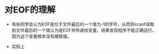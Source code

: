 # 对EOF的理解

+ 有些同学会认为EOF是位于文件最后的一个值为-1的字符，从而将scanf读取到文件最后的一个值认为是EOF并传递给变量，结果发现程序不能正确运行，因为这个变量根本没有被赋值。

+ 实际上